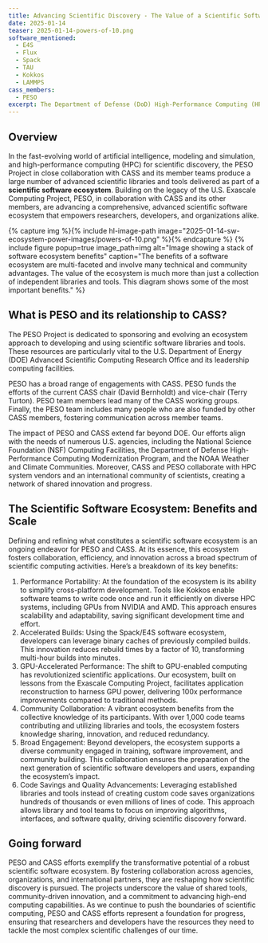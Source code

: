 ```yaml
---
title: Advancing Scientific Discovery - The Value of a Scientific Software Ecosystem
date: 2025-01-14
teaser: 2025-01-14-powers-of-10.png
software_mentioned:
  - E4S
  - Flux
  - Spack
  - TAU
  - Kokkos
  - LAMMPS
cass_members: 
  - PESO
excerpt: The Department of Defense (DoD) High-Performance Computing (HPC) Modernization Program recently conducted an independent study to evaluate the use of Spack and E4S (Extreme-Scale Scientific Software Stack) in delivering scientific libraries and tools to its user base.
---
```

## Overview

In the fast-evolving world of artificial intelligence, modeling and simulation, and high-performance computing (HPC) for scientific discovery, the PESO Project in close collaboration with CASS and its member teams produce a large number of advanced scientific libraries and tools delivered as part of a **scientific software ecosystem**. Building on the legacy of the U.S. Exascale Computing Project, PESO, in collaboration with CASS and its other members, are advancing a comprehensive, advanced scientific software ecosystem that empowers researchers, developers, and organizations alike.

{% capture img %}{% include hl-image-path image="2025-01-14-sw-ecosystem-power-images/powers-of-10.png" %}{% endcapture %}
{% include figure popup=true image_path=img alt="Image showing a stack of software ecosystem benefits" caption="The benefits of a software ecosystem are multi-faceted and involve many technical and community advantages.  The value of the ecosystem is much more than just a collection of independent libraries and tools.  This diagram shows some of the most important benefits." %}

## What is PESO and its relationship to CASS?
The PESO Project is dedicated to sponsoring and evolving an ecosystem approach to developing and using scientific software libraries and tools. These resources are particularly vital to the U.S. Department of Energy (DOE) Advanced Scientific Computing Research Office and its leadership computing facilities.

PESO has a broad range of engagements with CASS.  PESO funds the efforts of the current CASS chair (David Bernholdt) and vice-chair (Terry Turton).  PESO team members lead many of the CASS working groups. Finally, the PESO team includes many people who are also funded by other CASS members, fostering communication across member teams. 

The impact of PESO and CASS extend far beyond DOE. Our efforts align with the needs of numerous U.S. agencies, including the National Science Foundation (NSF) Computing Facilities, the Department of Defense High-Performance Computing Modernization Program, and the NOAA Weather and Climate Communities. Moreover, CASS and PESO collaborate with HPC system vendors and an international community of scientists, creating a network of shared innovation and progress.

## The Scientific Software Ecosystem: Benefits and Scale
Defining and refining what constitutes a scientific software ecosystem is an ongoing endeavor for PESO and CASS. At its essence, this ecosystem fosters collaboration, efficiency, and innovation across a broad spectrum of scientific computing activities. Here’s a breakdown of its key benefits:

1. Performance Portability: At the foundation of the ecosystem is its ability to simplify cross-platform development. Tools like Kokkos enable software teams to write code once and run it efficiently on diverse HPC systems, including GPUs from NVIDIA and AMD. This approach ensures scalability and adaptability, saving significant development time and effort.
1. Accelerated Builds: Using the Spack/E4S software ecosystem, developers can leverage binary caches of previously compiled builds. This innovation reduces rebuild times by a factor of 10, transforming multi-hour builds into minutes.
1. GPU-Accelerated Performance: The shift to GPU-enabled computing has revolutionized scientific applications. Our ecosystem, built on lessons from the Exascale Computing Project, facilitates application reconstruction to harness GPU power, delivering 100x performance improvements compared to traditional methods.
1. Community Collaboration: A vibrant ecosystem benefits from the collective knowledge of its participants. With over 1,000 code teams contributing and utilizing libraries and tools, the ecosystem fosters knowledge sharing, innovation, and reduced redundancy.
1. Broad Engagement: Beyond developers, the ecosystem supports a diverse community engaged in training, software improvement, and community building. This collaboration ensures the preparation of the next generation of scientific software developers and users, expanding the ecosystem’s impact.
1. Code Savings and Quality Advancements: Leveraging established libraries and tools instead of creating custom code saves organizations hundreds of thousands or even millions of lines of code. This approach allows library and tool teams to focus on improving algorithms, interfaces, and software quality, driving scientific discovery forward.

## Going forward
PESO and CASS efforts exemplify the transformative potential of a robust scientific software ecosystem. By fostering collaboration across agencies, organizations, and international partners, they are reshaping how scientific discovery is pursued. The projects underscore the value of shared tools, community-driven innovation, and a commitment to advancing high-end computing capabilities.
As we continue to push the boundaries of scientific computing, PESO and CASS efforts represent a foundation for progress, ensuring that researchers and developers have the resources they need to tackle the most complex scientific challenges of our time.
